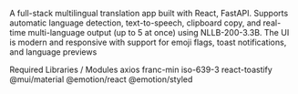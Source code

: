 A full-stack multilingual translation app built with React, FastAPI. Supports automatic language detection, text-to-speech, clipboard copy, and real-time multi-language output (up to 5 at once) using NLLB-200-3.3B. The UI is modern and responsive with support for emoji flags, toast notifications, and language previews


Required Libraries / Modules
axios 
franc-min 
iso-639-3 
react-toastify 
@mui/material @emotion/react @emotion/styled
